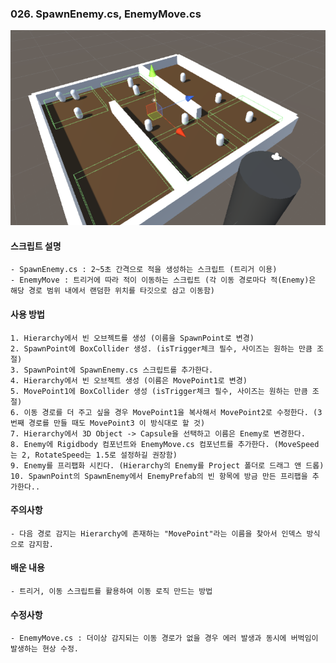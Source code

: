 ### 026. SpawnEnemy.cs, EnemyMove.cs

 ![EnemyRoad](./enemyRoad.PNG)


#### 스크립트 설명 
	- SpawnEnemy.cs : 2~5초 간격으로 적을 생성하는 스크립트 (트리거 이용)
	- EnemyMove : 트리거에 따라 적이 이동하는 스크립트 (각 이동 경로마다 적(Enemy)은 해당 경로 범위 내에서 랜덤한 위치를 타깃으로 삼고 이동함) 



#### 사용 방법 
	1. Hierarchy에서 빈 오브젝트를 생성 (이름을 SpawnPoint로 변경)
	2. SpawnPoint에 BoxCollider 생성. (isTrigger체크 필수, 사이즈는 원하는 만큼 조절)
	3. SpawnPoint에 SpawnEnemy.cs 스크립트를 추가한다.
	4. Hierarchy에서 빈 오브젝트 생성 (이름은 MovePoint1로 변경)
	5. MovePoint1에 BoxCollider 생성 (isTrigger체크 필수, 사이즈는 원하는 만큼 조절)
	6. 이동 경로를 더 주고 싶을 경우 MovePoint1을 복사해서 MovePoint2로 수정한다. (3번째 경로를 만들 때도 MovePoint3 이 방식대로 할 것)
	7. Hierarchy에서 3D Object -> Capsule을 선택하고 이름은 Enemy로 변경한다.
	8. Enemy에 Rigidbody 컴포넌트와 EnemyMove.cs 컴포넌트를 추가한다. (MoveSpeed는 2, RotateSpeed는 1.5로 설정하길 권장함)
	9. Enemy를 프리팹화 시킨다. (Hierarchy의 Enemy를 Project 폴더로 드래그 앤 드롭)
	10. SpawnPoint의 SpawnEnemy에서 EnemyPrefab의 빈 항목에 방금 만든 프리팹을 추가한다..



#### 주의사항
	- 다음 경로 감지는 Hierarchy에 존재하는 "MovePoint"라는 이름을 찾아서 인덱스 방식으로 감지함.



#### 배운 내용 
	- 트리거, 이동 스크립트를 활용하여 이동 로직 만드는 방법


#### 수정사항
	- EnemyMove.cs : 더이상 감지되는 이동 경로가 없을 경우 에러 발생과 동시에 버벅임이 발생하는 현상 수정.



